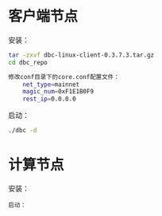 # 客户端节点

安装：

```bash
tar -zxvf dbc-linux-client-0.3.7.3.tar.gz
cd dbc_repo

修改conf目录下的core.conf配置文件：
    net_type=mainnet
    magic_num=0xF1E1B0F9
    rest_ip=0.0.0.0
```

启动：

```bash
./dbc -d
```

# 计算节点

安装：

```
启动：
```
